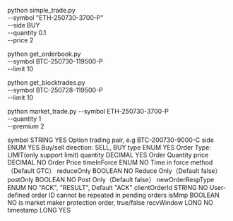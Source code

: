 <!-- 示例终端命令 -->
python simple_trade.py \
  --symbol "ETH-250730-3700-P" \
  --side BUY \
  --quantity 0.1 \
  --price 2

python get_orderbook.py \
  --symbol BTC-250730-119500-P \
  --limit 10

python get_blocktrades.py \
--symbol BTC-250728-119500-P \
--limit 10

python market_trade.py --symbol ETH-250730-3700-P \
--quantity 1 \
--premium 2

<!-- 参数合集 -->
symbol	STRING	YES	Option trading pair, e.g BTC-200730-9000-C
side	ENUM	YES	Buy/sell direction: SELL, BUY
type	ENUM	YES	Order Type: LIMIT(only support limit)
quantity	DECIMAL	YES	Order Quantity
price	DECIMAL	NO	Order Price
timeInForce	ENUM	NO	Time in force method（Default GTC）
reduceOnly	BOOLEAN	NO	Reduce Only（Default false）
postOnly	BOOLEAN	NO	Post Only（Default false）
newOrderRespType	ENUM	NO	"ACK", "RESULT", Default "ACK"
clientOrderId	STRING	NO	User-defined order ID cannot be repeated in pending orders
isMmp	BOOLEAN	NO	is market maker protection order, true/false
recvWindow	LONG	NO	
timestamp	LONG	YES